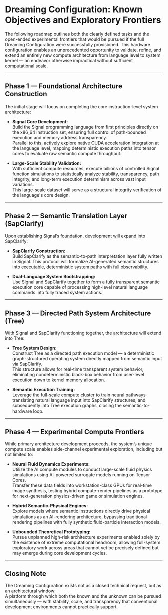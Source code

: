 # Dreaming Configuration: Known Objectives and Exploratory Frontiers

The following roadmap outlines both the clearly defined tasks and the open-ended experimental frontiers that would be pursued if the full Dreaming Configuration were successfully provisioned. This hardware configuration enables an unprecedented opportunity to validate, refine, and extend an entirely new compute architecture from language level to system kernel — an endeavor otherwise impractical without sufficient computational scale.

---

## Phase 1 — Foundational Architecture Construction

The initial stage will focus on completing the core instruction-level system architecture:

- **Signal Core Development:**  
  Build the Signal programming language from first principles directly on the x86_64 instruction set, ensuring full control of path-bounded execution and memory address transparency.  
  Parallel to this, actively explore native CUDA acceleration integration at the language level, mapping deterministic execution paths into tensor cores to evaluate raw semantic compute throughput.

- **Large-Scale Stability Validation:**  
  With sufficient compute resources, execute billions of controlled Signal function simulations to statistically analyze stability, transparency, path integrity, and long-term execution determinism across vast input variations.  
  This large-scale dataset will serve as a structural integrity verification of the language's core design.

---

## Phase 2 — Semantic Translation Layer (SapClarify)

Upon establishing Signal’s foundation, development will expand into SapClarify:

- **SapClarify Construction:**  
  Build SapClarify as the semantic-to-path interpretation layer fully written in Signal. This protocol will formalize AI-generated semantic structures into executable, deterministic system paths with full observability.

- **Dual-Language System Bootstrapping:**  
  Use Signal and SapClarify together to form a fully transparent semantic execution core capable of processing high-level natural language commands into fully traced system actions.

---

## Phase 3 — Directed Path System Architecture (Tree)

With Signal and SapClarify functioning together, the architecture will extend into Tree:

- **Tree System Design:**  
  Construct Tree as a directed path execution model — a deterministic graph-structured operating system directly mapped from semantic input via SapClarify.  
  This structure allows for real-time transparent system behavior, eliminating nondeterministic black-box behavior from user-level execution down to kernel memory allocation.

- **Semantic Execution Training:**  
  Leverage the full-scale compute cluster to train neural pathways translating natural language input into SapClarify structures, and subsequently into Tree execution graphs, closing the semantic-to-hardware loop.

---

## Phase 4 — Experimental Compute Frontiers

While primary architecture development proceeds, the system’s unique compute scale enables side-channel experimental exploration, including but not limited to:

- **Neural Fluid Dynamics Experiments:**  
  Utilize the AI compute modules to conduct large-scale fluid physics simulations using AI-powered surrogate models running on Tensor Cores.  
  Transfer these data fields into workstation-class GPUs for real-time image synthesis, testing hybrid compute-render pipelines as a prototype for next-generation physics-driven game or simulation engines.

- **Hybrid Semantic-Physical Engines:**  
  Explore models where semantic instructions directly drive physical simulations as an AI-rendering architecture, bypassing traditional rendering pipelines with fully synthetic fluid-particle interaction models.

- **Unbounded Theoretical Prototyping:**  
  Pursue unplanned high-risk architecture experiments enabled solely by the existence of extreme computational headroom, allowing full-system exploratory work across areas that cannot yet be precisely defined but may emerge during core development cycles.

---

## Closing Note

The Dreaming Configuration exists not as a closed technical request, but as an architectural window:  
A platform through which both the known and the unknown can be pursued simultaneously — with stability, scale, and transparency that conventional development environments cannot practically support.
